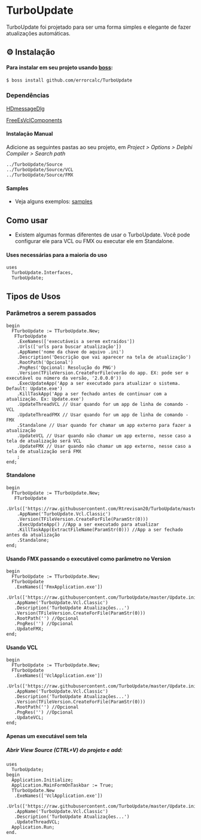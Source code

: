 # TurboUpdate

TurboUpdate foi projetado para ser uma forma simples e elegante de fazer atualizações automáticas.

## ⚙️ Instalação

#### Para instalar em seu projeto usando [boss](https://github.com/HashLoad/boss):
```sh
$ boss install github.com/errorcalc/TurboUpdate
```
### Dependências

[HDmessageDlg](https://github.com/Rtrevisan20/HDMessageDlg)

[FreeEsVclComponents](https://github.com/errorcalc/FreeEsVclComponents)

#### Instalação Manual

Adicione as seguintes pastas ao seu projeto, em *Project > Options > Delphi Compiler > Search path*

```
../TurboUpdate/Source
../TurboUpdate/Source/VCL
../TurboUpdate/Source/FMX
```

#### Samples
  * Veja alguns exemplos: [samples](https://github.com/errorcalc/TurboUpdate/tree/master/Samples)

## Como usar
  * Existem algumas formas diferentes de usar o TurboUpdate. Você pode configurar ele para VCL ou FMX ou executar ele em Standalone.

#### **Uses necessárias para a maioria do uso**

```delphi
uses 
  TurboUpdate.Interfaces, 
  TurboUpdate;
``` 
## **Tipos de Usos**
### Parâmetros a serem passados
```delphi
begin
  FTurboUpdate := TTurboUpdate.New;
   FTurboUpdate
    .ExeNames(['executáveis a serem extraídos'])
    .Urls(['urls para buscar atualização'])
    .AppName('nome da chave do aquivo .ini')
    .Description('Descrição que vai aparecer na tela de atualização')
    .RootPath('Opcional')
    .PngRes('Opcional: Resolução do PNG')
    .Version(TFileVersion.CreateForFile(verão do app. EX: pode ser o executável ou número da versão, '2.0.0.0'))
    .ExecUpdateApp('App a ser executado para atualizar o sistema. Default: Update.exe')
    .KillTaskApp('App a ser fechado antes de continuar com a atualização. Ex: Update.exe')
    .UpdateThreadVCL // Usar quando for um app de linha de comando - VCL
    .UpdateThreadFMX // Usar quando for um app de linha de comando - FMX
    .Standalone // Usar quando for chamar um app externo para fazer a atualização
    .UpdateVCL // Usar quando não chamar um app externo, nesse caso a tela de atualização será VCL 
    .UpdateFMX // Usar quando não chamar um app externo, nesse caso a tela de atualização será FMX 
    ;
end;   
```
#### Standalone
```delphi
begin
  FTurboUpdate := TTurboUpdate.New;
   FTurboUpdate
    .Urls(['https://raw.githubusercontent.com/Rtrevisan20/TurboUpdate/master/Update.ini'])
    .AppName('TurboUpdate.Vcl.Classic')
    .Version(TFileVersion.CreateForFile(ParamStr(0)))
    .ExecUpdateApp() //App a ser executado para atualizar
    .KillTaskApp(ExtractFileName(ParamStr(0))) //App a ser fechado antes da atualização
    .Standalone;
end;
```
#### Usando FMX passando o executável como parâmetro no Version 
```delphi
begin
  FTurboUpdate := TTurboUpdate.New;
  FTurboUpdate
   .ExeNames(['FmxApplication.exe'])
   .Urls(['https://raw.githubusercontent.com/TurboUpdate/master/Update.ini'])
   .AppName('TurboUpdate.Vcl.Classic')
   .Description('TurboUpdate Atualizações...')
   .Version(TFileVersion.CreateForFile(ParamStr(0)))
   .RootPath('') //Opcional
   .PngRes('') //Opcional
   .UpdateFMX;
end;
```
#### Usando VCL 
```delphi
begin
  FTurboUpdate := TTurboUpdate.New;
  FTurboUpdate
   .ExeNames(['VclApplication.exe'])
   .Urls(['https://raw.githubusercontent.com/TurboUpdate/master/Update.ini'])
   .AppName('TurboUpdate.Vcl.Classic')
   .Description('TurboUpdate Atualizações...')
   .Version(TFileVersion.CreateForFile(ParamStr(0)))
   .RootPath('') //Opcional
   .PngRes('') //Opcional
   .UpdateVCL;
end;
```
#### Apenas um executável sem tela
##### Abrir View Source (CTRL+V) do projeto e add:
```delphi  
uses 
  TurboUpdate;
begin    
  Application.Initialize;
  Application.MainFormOnTaskbar := True;
  TTurboUpdate.New
   .ExeNames(['VclApplication.exe'])
   .Urls(['https://raw.githubusercontent.com/TurboUpdate/master/Update.ini'])
   .AppName('TurboUpdate.Vcl.Classic')
   .Description('TurboUpdate Atualizações...')
   .UpdateThreadVCL;
  Application.Run;
end.  
```
